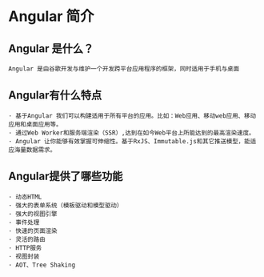 # Angular 简介
## Angular 是什么？
    Angular 是由谷歌开发与维护一个开发跨平台应用程序的框架，同时适用于手机与桌面
## Angular有什么特点 
    · 基于Angular 我们可以构建适用于所有平台的应用。比如：Web应用、移动web应用、移动应用和桌面应用等。
    · 通过Web Worker和服务端渲染（SSR）,达到在如今Web平台上所能达到的最高渲染速度。
    · Angular 让你能够有效掌握可伸缩性。基于RxJS、Immutable.js和其它推送模型，能适应海量数据需求。
## Angular提供了哪些功能
    · 动态HTML
    · 强大的表单系统（模板驱动和模型驱动）
    · 强大的视图引擎
    · 事件处理
    · 快速的页面渲染
    · 灵活的路由
    · HTTP服务
    · 视图封装
    · AOT、Tree Shaking
